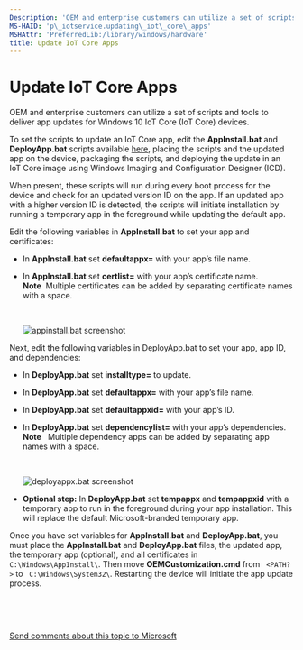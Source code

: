 ```yaml
---
Description: 'OEM and enterprise customers can utilize a set of scripts and tools to deliver app updates for Windows 10 IoT Core (IoT Core) devices.'
MS-HAID: 'p\_iotservice.updating\_iot\_core\_apps'
MSHAttr: 'PreferredLib:/library/windows/hardware'
title: Update IoT Core Apps
---
```


# Update IoT Core Apps


OEM and enterprise customers can utilize a set of scripts and tools to deliver app updates for Windows 10 IoT Core (IoT Core) devices.

To set the scripts to update an IoT Core app, edit the **AppInstall.bat** and **DeployApp.bat** scripts available [here](https://github.com/ms-iot/samples), placing the scripts and the updated app on the device, packaging the scripts, and deploying the update in an IoT Core image using Windows Imaging and Configuration Designer (ICD).

When present, these scripts will run during every boot process for the device and check for an updated version ID on the app. If an updated app with a higher version ID is detected, the scripts will initiate installation by running a temporary app in the foreground while updating the default app.

Edit the following variables in **AppInstall.bat** to set your app and certificates:

-   In **AppInstall.bat** set **defaultappx=** with your app’s file name.
-   In **AppInstall.bat** set **certlist=** with your app’s certificate name.
    **Note**  Multiple certificates can be added by separating certificate names with a space.

     

    ![appinstall.bat screenshot](../common/appinstall.png)

Next, edit the following variables in DeployApp.bat to set your app, app ID, and dependencies:

-   In **DeployApp.bat** set **installtype=** to update.
-   In **DeployApp.bat** set **defaultappx=** with your app’s file name.
-   In **DeployApp.bat** set **defaultappxid=** with your app’s ID.
-   In **DeployApp.bat** set **dependencylist=** with your app’s dependencies.
    **Note**   Multiple dependency apps can be added by separating app names with a space.

     

    ![deployappx.bat screenshot](../common/deployapp.png)
-   **Optional step:** In **DeployApp.bat** set **tempappx** and **tempappxid** with a temporary app to run in the foreground during your app installation. This will replace the default Microsoft-branded temporary app.

Once you have set variables for **AppInstall.bat** and **DeployApp.bat**, you must place the **AppInstall.bat** and **DeployApp.bat** files, the updated app, the temporary app (optional), and all certificates in ` C:\Windows\AppInstall\`. Then move **OEMCustomization.cmd** from ` <PATH?>` to ` C:\Windows\System32\`. Restarting the device will initiate the app update process.

 

 

[Send comments about this topic to Microsoft](mailto:wsddocfb@microsoft.com?subject=Documentation%20feedback%20%5Bp_iotservice\p_iotservice%5D:%20Update%20IoT%20Core%20Apps%20%20RELEASE:%20%284/11/2016%29&body=%0A%0APRIVACY%20STATEMENT%0A%0AWe%20use%20your%20feedback%20to%20improve%20the%20documentation.%20We%20don't%20use%20your%20email%20address%20for%20any%20other%20purpose,%20and%20we'll%20remove%20your%20email%20address%20from%20our%20system%20after%20the%20issue%20that%20you're%20reporting%20is%20fixed.%20While%20we're%20working%20to%20fix%20this%20issue,%20we%20might%20send%20you%20an%20email%20message%20to%20ask%20for%20more%20info.%20Later,%20we%20might%20also%20send%20you%20an%20email%20message%20to%20let%20you%20know%20that%20we've%20addressed%20your%20feedback.%0A%0AFor%20more%20info%20about%20Microsoft's%20privacy%20policy,%20see%20http://privacy.microsoft.com/default.aspx. "Send comments about this topic to Microsoft")



